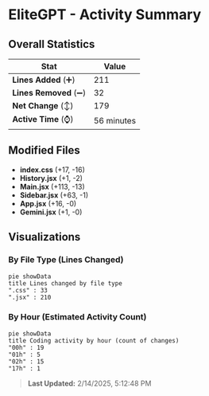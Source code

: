 # EliteGPT - Activity Summary 

## Overall Statistics

| Stat                   | Value                                                             |
| ---------------------- | ----------------------------------------------------------------- |
| **Lines Added** (➕)   | 211                                          |
| **Lines Removed** (➖) | 32                                        |
| **Net Change** (↕)    | 179                |
| **Active Time** (⌚)   | 56 minutes |


## Modified Files
- **index.css** (+17, -16)
- **History.jsx** (+1, -2)
- **Main.jsx** (+113, -13)
- **Sidebar.jsx** (+63, -1)
- **App.jsx** (+16, -0)
- **Gemini.jsx** (+1, -0)

## Visualizations

### By File Type (Lines Changed)

```mermaid
pie showData
title Lines changed by file type
".css" : 33
".jsx" : 210
```

### By Hour (Estimated Activity Count)

```mermaid
pie showData
title Coding activity by hour (count of changes)
"00h" : 19
"01h" : 5
"02h" : 15
"17h" : 1
```


> **Last Updated:** 2/14/2025, 5:12:48 PM
